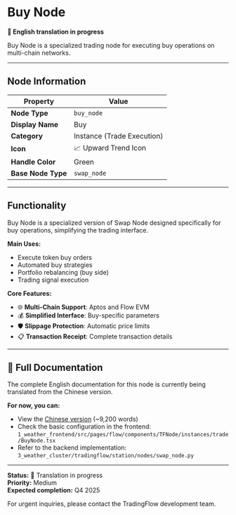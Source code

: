 # Buy Node

**🔄 English translation in progress**

Buy Node is a specialized trading node for executing buy operations on multi-chain networks.

---

## Node Information

| Property | Value |
|----------|-------|
| **Node Type** | `buy_node` |
| **Display Name** | Buy |
| **Category** | Instance (Trade Execution) |
| **Icon** | 📈 Upward Trend Icon |
| **Handle Color** | Green |
| **Base Node Type** | `swap_node` |

---

## Functionality

Buy Node is a specialized version of Swap Node designed specifically for buy operations, simplifying the trading interface.

**Main Uses:**
- Execute token buy orders
- Automated buy strategies
- Portfolio rebalancing (buy side)
- Trading signal execution

**Core Features:**
- 🌐 **Multi-Chain Support**: Aptos and Flow EVM
- 💰 **Simplified Interface**: Buy-specific parameters
- 🛡️ **Slippage Protection**: Automatic price limits
- 📋 **Transaction Receipt**: Complete transaction details

---

## 📖 Full Documentation

The complete English documentation for this node is currently being translated from the Chinese version.

**For now, you can:**
- View the [Chinese version](../../zh/node-details/buy-node.md) (~9,200 words)
- Check the basic configuration in the frontend: `1_weather_frontend/src/pages/flow/components/TFNode/instances/trade/BuyNode.tsx`
- Refer to the backend implementation: `3_weather_cluster/tradingflow/station/nodes/swap_node.py`

---

**Status:** 🔄 Translation in progress  
**Priority:** Medium  
**Expected completion:** Q4 2025

For urgent inquiries, please contact the TradingFlow development team.
